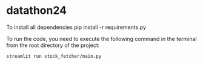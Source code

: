 # datathon24

To install all dependencies
pip install -r requirements.py

To run the code, you need to execute the following command in the terminal from the root directory of the project:
```
streamlit run stock_fetcher/main.py
```


